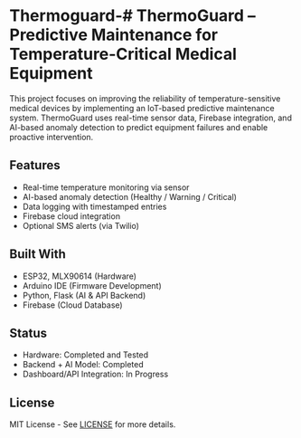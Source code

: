 # Thermoguard-# ThermoGuard – Predictive Maintenance for Temperature-Critical Medical Equipment

This project focuses on improving the reliability of temperature-sensitive medical devices by implementing an IoT-based predictive maintenance system. ThermoGuard uses real-time sensor data, Firebase integration, and AI-based anomaly detection to predict equipment failures and enable proactive intervention.

## Features
- Real-time temperature monitoring via sensor
- AI-based anomaly detection (Healthy / Warning / Critical)
- Data logging with timestamped entries
- Firebase cloud integration
- Optional SMS alerts (via Twilio)

## Built With
- ESP32, MLX90614 (Hardware)
- Arduino IDE (Firmware Development)
- Python, Flask (AI & API Backend)
- Firebase (Cloud Database)

## Status
- Hardware: Completed and Tested  
- Backend + AI Model: Completed  
- Dashboard/API Integration: In Progress

## License
MIT License - See [LICENSE](LICENSE) for more details.

